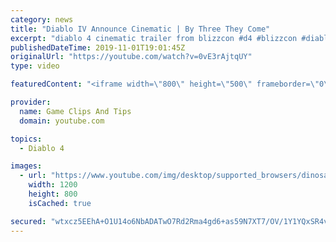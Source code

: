 ```yaml
---
category: news
title: "Diablo IV Announce Cinematic | By Three They Come"
excerpt: "diablo 4 cinematic trailer from blizzcon #d4 #blizzcon #diablo."
publishedDateTime: 2019-11-01T19:01:45Z
originalUrl: "https://youtube.com/watch?v=0vE3rAjtqUY"
type: video

featuredContent: "<iframe width=\"800\" height=\"500\" frameborder=\"0\" src=\"https://www.youtube.com/embed/0vE3rAjtqUY\" allow=\"accelerometer; autoplay; encrypted-media; gyroscope; picture-in-picture\" allowfullscreen></iframe>"

provider:
  name: Game Clips And Tips
  domain: youtube.com

topics:
  - Diablo 4

images:
  - url: "https://www.youtube.com/img/desktop/supported_browsers/dinosaur.png"
    width: 1200
    height: 800
    isCached: true

secured: "wtxcz5EEhA+O1U14o6NbADATwO7Rd2Rma4gd6+as59N7XT7/OV/1Y1YQxSR4v4vITdkSQCnos+aEf/W4ux24VEfKgE37UGoSVXjYnrVABt1gpCDrIR1aCzgZWMDghZRGzTeQd6sapn2Z3ymSlWIpSyGZwClNCfAUd+4oknARNM3igtckJF+Q15yLw0wl/1FRbX+/0qi2UPQE4gG1KPV7iCgIPPObO7AMRhML/tHe9sVb0j2XupVHW1mf5XO3oLxwz3hth6WLZWJFaLs1oxp7fjKt71SxUH+EtmS9i7T0zBaF0NjxCsVckSTDcvvDAWEPD/dgD72ThCJ3KpvLQMvI1OjdnRjRusn/QlJsWS1XECb2zTnPfdmQrZ8qqAcexB4LT8tqN2qVIc0pDy8duQWDTw==;o7QIOnTUNMP5zC9pFVqwEw=="
---
```


